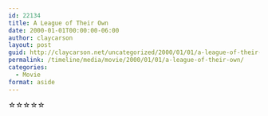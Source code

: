 ```yaml
---
id: 22134
title: A League of Their Own
date: 2000-01-01T00:00:00-06:00
author: claycarson
layout: post
guid: http://claycarson.net/uncategorized/2000/01/01/a-league-of-their-own/
permalink: /timeline/media/movie/2000/01/01/a-league-of-their-own/
categories:
  - Movie
format: aside
---
```

<div class="media-details"></div>

<div class="media-creator"></div>

<div class="media-rating">☆☆☆☆☆</div>